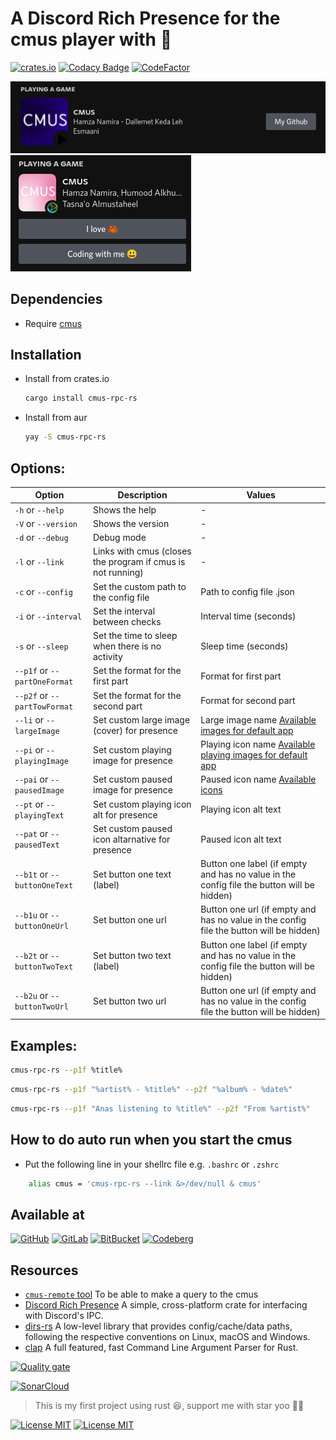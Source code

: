 # A Discord Rich Presence for the cmus player with 🦀

[![crates.io](https://img.shields.io/crates/v/cmus-rpc-rs?style=for-the-badge)](https://crates.io/crates/cmus-rpc-rs)
[![Codacy Badge](https://api.codacy.com/project/badge/Grade/3e0d24aa2c1441e484622b8540193cdf)](https://app.codacy.com/gh/anas-elgarhy/cmus-rpc-rs?utm_source=github.com&utm_medium=referral&utm_content=Anas-Elgarhy/cmus-rpc&utm_campaign=Badge_Grade_Settings)
[![CodeFactor](https://www.codefactor.io/repository/github/anas-elgarhy/cmus-rpc-rs/badge)](https://www.codefactor.io/repository/github/anas-elgarhy/cmus-rpc)

<img alt="image 1" src="./Screenshots/1_0.1.0.png">
<img alt="image 2" src="./Screenshots/2_0.1.0.png">

## Dependencies
- Require [cmus](https://cmus.github.io/)

## Installation

- Install from crates.io
    ```bash
    cargo install cmus-rpc-rs
    ```
- Install from aur
    ```bash
    yay -S cmus-rpc-rs
    ```


## Options:

| Option                       | Description                                                  | Values                                                                                    |
| ---------------------------- | ------------------------------------------------------------ | ----------------------------------------------------------------------------------------- |
| `-h` or `--help`             | Shows the help                                               | -                                                                                         |
| `-V` or `--version`          | Shows the version                                            | -                                                                                         |
| `-d` or `--debug`            | Debug mode                                                   | -                                                                                         |
| `-l` or `--link`             | Links with cmus (closes the program if cmus is not running)  | -                                                                                         |
| `-c` or `--config`           | Set the custom path to the config file                       | Path to config file .json                                                                 |
| `-i` or `--interval`         | Set the interval between checks                              | Interval time (seconds)                                                                   |
| `-s` or `--sleep`            | Set the time to sleep when there is no activity              | Sleep time (seconds)                                                                      |
| `--p1f` or `--partOneFormat` | Set the format for the first part                            | Format for first part                                                                     |
| `--p2f` or `--partTowFormat` | Set the format for the second part                           | Format for second part                                                                    |
| `--li` or `--largeImage`     | Set custom large image (cover) for presence                  | Large image name [Available images for default app](./assets/cover/)                      |
| `--pi` or `--playingImage`   | Set custom playing image for presence                        | Playing icon name [Available playing images for default app](./assets/play_icons/)        |
| `--pai` or `--pausedImage`   | Set custom paused image for presence                         | Paused icon name [Available icons](./assets/pause_icons/)                                 |
| `--pt` or `--playingText`    | Set custom playing icon alt for presence                     | Playing icon alt text                                                                     |
| `--pat` or `--pausedText`    | Set custom paused icon altarnative for presence              | Paused icon alt text                                                                      |
| `--b1t` or `--buttonOneText` | Set button one text (label)                                  | Button one label (if empty and has no value in the config file the button will be hidden) |
| `--b1u` or `--buttonOneUrl`  | Set button one url                                           | Button one url (if empty and has no value in the config file the button will be hidden)   |
| `--b2t` or `--buttonTwoText` | Set button two text (label)                                  | Button one label (if empty and has no value in the config file the button will be hidden) |
| `--b2u` or `--buttonTwoUrl`  | Set button two url                                           | Button one url (if empty and has no value in the config file the button will be hidden)   |

## Examples:

```bash
cmus-rpc-rs --p1f %title%
```

```bash
cmus-rpc-rs --p1f "%artist% - %title%" --p2f "%album% - %date%"
```

```bash
cmus-rpc-rs --p1f "Anas listening to %title%" --p2f "From %artist%"
```

## How to do auto run when you start the cmus

- Put the following line in your shellrc file e.g. `.bashrc` or `.zshrc`

```bash
    alias cmus = 'cmus-rpc-rs --link &>/dev/null & cmus'
```

## Available at

[![GitHub](https://img.shields.io/badge/GitHub-Main%20repo-brightgreen?style=for-the-badge&logo=GitHub)](https://github.com/anas-elgarhy/cmus-rpc-rs)
[![GitLab](https://img.shields.io/badge/GitLab-Mirror%20repo-brightgreen?style=for-the-badge&logo=GitLab)](https://gitlab.com/anas-elgarhy/cmus-rpc-rs)
[![BitBucket](https://img.shields.io/badge/BitBucket-Mirror%20repo-brightgreen?style=for-the-badge&logo=BitBucket)](https://bitbucket.org/anas_elgarhy/cmus-rpc-rs)
[![Codeberg](https://img.shields.io/badge/Codeberg-Mirror%20repo-brightgreen?style=for-the-badge&logo=Codeberg)](https://codeberg.org/anas-elgarhy/cmus-rpc-rs)

## Resources

- [`cmus-remote` tool](https://github.com/cmus/cmus) To be able to make a query to the cmus
- [Discord Rich Presence](https://github.com/nickofolas/discord-rich-presence) A simple, cross-platform crate for interfacing with Discord's IPC.
- [dirs-rs](https://github.com/dirs-dev/dirs-rs) A low-level library that provides config/cache/data paths, following the respective conventions on Linux, macOS and Windows.
- [clap](https://github.com/clap-rs/clap) A full featured, fast Command Line Argument Parser for Rust.

[![Quality gate](https://sonarcloud.io/api/project_badges/quality_gate?project=anas-elgarhy_cmus-rpc-rs)](https://sonarcloud.io/summary/new_code?id=Anas-Elgarhy_cmus-rpc)

[![SonarCloud](https://sonarcloud.io/images/project_badges/sonarcloud-black.svg)](https://sonarcloud.io/summary/new_code?id=anas-elgarhy_cmus-rpc-rs)

> This is my first project using rust 😆, support me with star yoo 💙🦀

[![License MIT](https://img.shields.io/badge/license-MIT-green.svg)](https://spdx.org/licenses/MIT.html)
[![License MIT](https://img.shields.io/badge/license-MIT-green.svg)](https://spdx.org/licenses/MIT.html)
